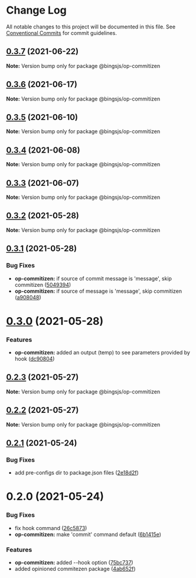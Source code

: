 # Change Log

All notable changes to this project will be documented in this file.
See [Conventional Commits](https://conventionalcommits.org) for commit guidelines.

## [0.3.7](https://github.com/bingtimren/op-tools/compare/@bingsjs/op-commitizen@0.3.6...@bingsjs/op-commitizen@0.3.7) (2021-06-22)

**Note:** Version bump only for package @bingsjs/op-commitizen





## [0.3.6](https://github.com/bingtimren/op-tools/compare/@bingsjs/op-commitizen@0.3.5...@bingsjs/op-commitizen@0.3.6) (2021-06-17)

**Note:** Version bump only for package @bingsjs/op-commitizen





## [0.3.5](https://github.com/bingtimren/op-tools/compare/@bingsjs/op-commitizen@0.3.4...@bingsjs/op-commitizen@0.3.5) (2021-06-10)

**Note:** Version bump only for package @bingsjs/op-commitizen





## [0.3.4](https://github.com/bingtimren/op-tools/compare/@bingsjs/op-commitizen@0.3.3...@bingsjs/op-commitizen@0.3.4) (2021-06-08)

**Note:** Version bump only for package @bingsjs/op-commitizen





## [0.3.3](https://github.com/bingtimren/op-tools/compare/@bingsjs/op-commitizen@0.3.2...@bingsjs/op-commitizen@0.3.3) (2021-06-07)

**Note:** Version bump only for package @bingsjs/op-commitizen





## [0.3.2](https://github.com/bingtimren/op-tools/compare/@bingsjs/op-commitizen@0.3.1...@bingsjs/op-commitizen@0.3.2) (2021-05-28)

**Note:** Version bump only for package @bingsjs/op-commitizen





## [0.3.1](https://github.com/bingtimren/op-tools/compare/@bingsjs/op-commitizen@0.3.0...@bingsjs/op-commitizen@0.3.1) (2021-05-28)


### Bug Fixes

* **op-commitizen:** if source of commit message is 'message', skip commitizen ([5049394](https://github.com/bingtimren/op-tools/commit/5049394918b7ee1b81b09ec44dda4b65f8a06498))
* **op-commitizen:** if source of message is 'message', skip commitizen ([a908048](https://github.com/bingtimren/op-tools/commit/a908048184e79b68406797bd1f9feb7f59a07959))





# [0.3.0](https://github.com/bingtimren/op-tools/compare/@bingsjs/op-commitizen@0.2.3...@bingsjs/op-commitizen@0.3.0) (2021-05-28)


### Features

* **op-commitizen:** added an output (temp) to see parameters provided by hook ([dc90804](https://github.com/bingtimren/op-tools/commit/dc90804d59682d6539cea0a4ae00ec1ec9b417b5))





## [0.2.3](https://github.com/bingtimren/op-tools/compare/@bingsjs/op-commitizen@0.2.2...@bingsjs/op-commitizen@0.2.3) (2021-05-27)

**Note:** Version bump only for package @bingsjs/op-commitizen





## [0.2.2](https://github.com/bingtimren/op-tools/compare/@bingsjs/op-commitizen@0.2.1...@bingsjs/op-commitizen@0.2.2) (2021-05-27)

**Note:** Version bump only for package @bingsjs/op-commitizen





## [0.2.1](https://github.com/bingtimren/op-tools/compare/@bingsjs/op-commitizen@0.2.0...@bingsjs/op-commitizen@0.2.1) (2021-05-24)


### Bug Fixes

* add pre-configs dir to package.json files ([2e18d2f](https://github.com/bingtimren/op-tools/commit/2e18d2ffe03dd258249da4d40b125eb1ef56adac))





# 0.2.0 (2021-05-24)


### Bug Fixes

* fix hook command ([26c5873](https://github.com/bingtimren/op-tools/commit/26c587321d0241b349e2ef220c3e3d00644b12ea))
* **op-commitizen:** make 'commit' command default ([6b1415e](https://github.com/bingtimren/op-tools/commit/6b1415e7b2a11570ecd601da3b3599c2b36acd27))


### Features

* **op-commitizen:** added --hook option ([75bc737](https://github.com/bingtimren/op-tools/commit/75bc7377c32bb2fb771baa532d0e82f2b1d7221f))
* added opinioned commitezen package ([4ab652f](https://github.com/bingtimren/op-tools/commit/4ab652f59bc7ce34b1a48a0ef6947740fdcdfc84))
